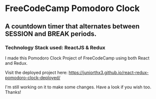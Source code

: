 # FreeCodeCamp Pomodoro Clock 
## A countdown timer that alternates between SESSION and BREAK periods.
### Technology Stack used: ReactJS & Redux 


I made this Pomodoro Clock Project of FreeCodeCamp using both React and Redux.

Visit the deployed project here: https://juniorthx3.github.io/react-redux-pomodoro-clock-deployed/

I'm still working on it to make some changes. Have a look if you wish too. Thanks!


